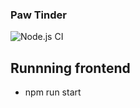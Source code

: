 ### Paw Tinder

![Node.js CI](https://github.com/AriathGonzalez/paw-tinder/blob/master/.github/workflows/node.js.yml/badge.svg)

## Runnning frontend

- npm run start
